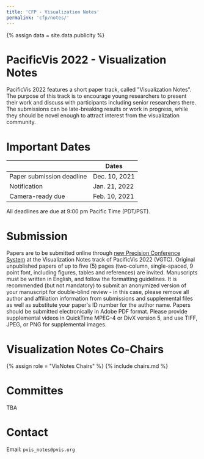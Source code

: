 ```yaml
---
title: 'CFP - Visualization Notes'
permalink: 'cfp/notes/'
---
```


{% assign data = site.data.publicity %}

# PacificVis 2022 - Visualization Notes

PacificVis 2022 features a short paper track, called "Visualization Notes". The purpose of this track is to encourage young researchers to present their work and discuss with participants including senior researchers there. The submissions can be late-breaking results or work in progress, while they should be novel enough to attract interest from the visualization community.

# Important Dates

|                           | Dates          |
| --------------------------|----------------|
| Paper submission deadline | Dec. 10, 2021 |
| Notification              | Jan. 21, 2022 |
| Camera-ready due          | Feb. 10, 2021 |

All deadlines are due at 9:00 pm Pacific Time (PDT/PST).

# Submission

Papers are to be submitted online through [new Precision Conference System](https://new.precisionconference.com/user/login?society=vgtc) at the Visualization Notes track of PacificVis 2022 (VGTC).
Original unpublished papers of up to five (5) pages (two-column, single-spaced, 9 point font, including figures, tables and references) are invited. Manuscripts must be written in English, and follow the formatting guidelines. It is recommended (but not mandatory) to submit an anonymized version of your manuscript for double-blind review - in this case, please remove all author and affiliation information from submissions and supplemental files as well as substitute your paper's ID number for the author name. Papers should be submitted electronically in Adobe PDF format. Please provide supplemental videos in QuickTime MPEG-4 or DivX version 5, and use TIFF, JPEG, or PNG for supplemental images.

<!--
PCS: https://new.precisionconference.com/user/login?society=vgtc
    I could not find VisNotes entry, yet
formatting guidelines: http://junctionpublishing.org/vgtc/Track/pacvis.html
-->

# Visualization Notes Co-Chairs

{% assign role = "VisNotes Chairs" %}
{% include chairs.md %}

# Committes

TBA

# Contact

Email: `pvis_notes@pvis.org`
